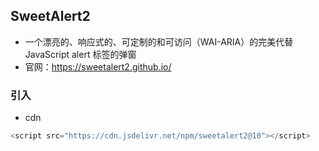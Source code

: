 ## SweetAlert2
* 一个漂亮的、响应式的、可定制的和可访问（WAI-ARIA）的完美代替JavaScript alert 标签的弹窗
* 官网：https://sweetalert2.github.io/

### 引入
* cdn
```javascript
<script src="https://cdn.jsdelivr.net/npm/sweetalert2@10"></script>
```